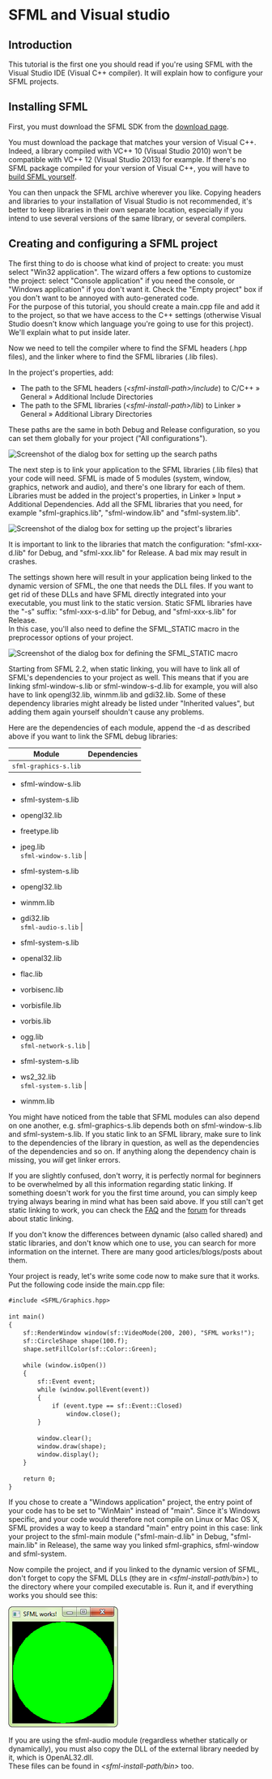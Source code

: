 # SFML and Visual studio

## Introduction

This tutorial is the first one you should read if you're using SFML with the Visual Studio IDE (Visual C++ compiler). It will explain how to configure your SFML projects. 

## Installing SFML

First, you must download the SFML SDK from the [download page](../../download.html "Go to the download page"). 

You must download the package that matches your version of Visual C++. Indeed, a library compiled with VC++ 10 (Visual Studio 2010) won't be compatible with VC++ 12 (Visual Studio 2013) for example. If there's no SFML package compiled for your version of Visual C++, you will have to [build SFML yourself](./compile-with-cmake.html "How to compile SFML"). 

You can then unpack the SFML archive wherever you like. Copying headers and libraries to your installation of Visual Studio is not recommended, it's better to keep libraries in their own separate location, especially if you intend to use several versions of the same library, or several compilers. 

## Creating and configuring a SFML project

The first thing to do is choose what kind of project to create: you must select "Win32 application". The wizard offers a few options to customize the project: select "Console application" if you need the console, or "Windows application" if you don't want it. Check the "Empty project" box if you don't want to be annoyed with auto-generated code.  
For the purpose of this tutorial, you should create a main.cpp file and add it to the project, so that we have access to the C++ settings (otherwise Visual Studio doesn't know which language you're going to use for this project). We'll explain what to put inside later. 

Now we need to tell the compiler where to find the SFML headers (.hpp files), and the linker where to find the SFML libraries (.lib files). 

In the project's properties, add: 

  * The path to the SFML headers (*&lt;sfml-install-path&gt;/include*) to C/C++ » General » Additional Include Directories
  * The path to the SFML libraries (*&lt;sfml-install-path&gt;/lib*) to Linker » General » Additional Library Directories

These paths are the same in both Debug and Release configuration, so you can set them globally for your project ("All configurations"). 

![Screenshot of the dialog box for setting up the search paths](./images/start-vc-paths.png)

The next step is to link your application to the SFML libraries (.lib files) that your code will need. SFML is made of 5 modules (system, window, graphics, network and audio), and there's one library for each of them.  
Libraries must be added in the project's properties, in Linker » Input » Additional Dependencies. Add all the SFML libraries that you need, for example "sfml-graphics.lib", "sfml-window.lib" and "sfml-system.lib". 

![Screenshot of the dialog box for setting up the project's libraries](./images/start-vc-link-libs.png)

It is important to link to the libraries that match the configuration: "sfml-xxx-d.lib" for Debug, and "sfml-xxx.lib" for Release. A bad mix may result in crashes. 

The settings shown here will result in your application being linked to the dynamic version of SFML, the one that needs the DLL files. If you want to get rid of these DLLs and have SFML directly integrated into your executable, you must link to the static version. Static SFML libraries have the "-s" suffix: "sfml-xxx-s-d.lib" for Debug, and "sfml-xxx-s.lib" for Release.  
In this case, you'll also need to define the SFML_STATIC macro in the preprocessor options of your project. 

![Screenshot of the dialog box for defining the SFML_STATIC macro](./images/start-vc-static.png)

Starting from SFML 2.2, when static linking, you will have to link all of SFML's dependencies to your project as well. This means that if you are linking sfml-window-s.lib or sfml-window-s-d.lib for example, you will also have to link opengl32.lib, winmm.lib and gdi32.lib. Some of these dependency libraries might already be listed under "Inherited values", but adding them again yourself shouldn't cause any problems. 

Here are the dependencies of each module, append the -d as described above if you want to link the SFML debug libraries: 

Module | Dependencies  
---|---  
`sfml-graphics-s.lib` | 

  * sfml-window-s.lib
  * sfml-system-s.lib
  * opengl32.lib
  * freetype.lib
  * jpeg.lib  
`sfml-window-s.lib` | 

  * sfml-system-s.lib
  * opengl32.lib
  * winmm.lib
  * gdi32.lib  
`sfml-audio-s.lib` | 

  * sfml-system-s.lib
  * openal32.lib
  * flac.lib
  * vorbisenc.lib
  * vorbisfile.lib
  * vorbis.lib
  * ogg.lib  
`sfml-network-s.lib` | 

  * sfml-system-s.lib
  * ws2_32.lib  
`sfml-system-s.lib` | 

  * winmm.lib  
  
You might have noticed from the table that SFML modules can also depend on one another, e.g. sfml-graphics-s.lib depends both on sfml-window-s.lib and sfml-system-s.lib. If you static link to an SFML library, make sure to link to the dependencies of the library in question, as well as the dependencies of the dependencies and so on. If anything along the dependency chain is missing, you *will* get linker errors. 

If you are slightly confused, don't worry, it is perfectly normal for beginners to be overwhelmed by all this information regarding static linking. If something doesn't work for you the first time around, you can simply keep trying always bearing in mind what has been said above. If you still can't get static linking to work, you can check the [FAQ](../../faq.php#build-link-static "Go to the FAQ page") and the [forum](http://en.sfml-dev.org/forums/index.php?board=4.0 "Go to the general help forum") for threads about static linking. 

If you don't know the differences between dynamic (also called shared) and static libraries, and don't know which one to use, you can search for more information on the internet. There are many good articles/blogs/posts about them. 

Your project is ready, let's write some code now to make sure that it works. Put the following code inside the main.cpp file: 

```
#include <SFML/Graphics.hpp>

int main()
{
    sf::RenderWindow window(sf::VideoMode(200, 200), "SFML works!");
    sf::CircleShape shape(100.f);
    shape.setFillColor(sf::Color::Green);

    while (window.isOpen())
    {
        sf::Event event;
        while (window.pollEvent(event))
        {
            if (event.type == sf::Event::Closed)
                window.close();
        }

        window.clear();
        window.draw(shape);
        window.display();
    }

    return 0;
}
```

If you chose to create a "Windows application" project, the entry point of your code has to be set to "WinMain" instead of "main". Since it's Windows specific, and your code would therefore not compile on Linux or Mac OS X, SFML provides a way to keep a standard "main" entry point in this case: link your project to the sfml-main module ("sfml-main-d.lib" in Debug, "sfml-main.lib" in Release), the same way you linked sfml-graphics, sfml-window and sfml-system. 

Now compile the project, and if you linked to the dynamic version of SFML, don't forget to copy the SFML DLLs (they are in *&lt;sfml-install-path/bin&gt;*) to the directory where your compiled executable is. Run it, and if everything works you should see this: 

![Screenshot of the Hello SFML application](./images/start-vc-app.png)

If you are using the sfml-audio module (regardless whether statically or dynamically), you must also copy the DLL of the external library needed by it, which is OpenAL32.dll.  
These files can be found in *&lt;sfml-install-path/bin&gt;* too. 
